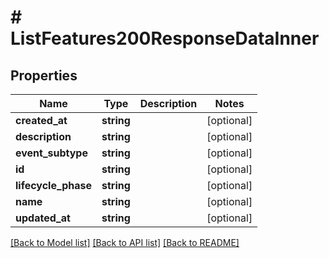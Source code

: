 # # ListFeatures200ResponseDataInner

## Properties

Name | Type | Description | Notes
------------ | ------------- | ------------- | -------------
**created_at** | **string** |  | [optional]
**description** | **string** |  | [optional]
**event_subtype** | **string** |  | [optional]
**id** | **string** |  | [optional]
**lifecycle_phase** | **string** |  | [optional]
**name** | **string** |  | [optional]
**updated_at** | **string** |  | [optional]

[[Back to Model list]](../../README.md#models) [[Back to API list]](../../README.md#endpoints) [[Back to README]](../../README.md)
